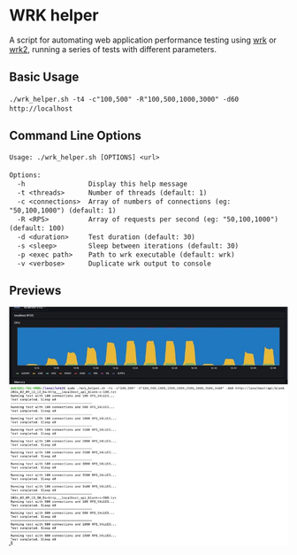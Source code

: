 # WRK helper
A script for automating web application performance testing using [wrk](https://github.com/wg/wrk) or [wrk2](https://github.com/giltene/wrk2), running a series of tests with different parameters.

## Basic Usage

`./wrk_helper.sh -t4 -c"100,500" -R"100,500,1000,3000" -d60 http://localhost`

## Command Line Options
```
Usage: ./wrk_helper.sh [OPTIONS] <url>

Options:
  -h                Display this help message
  -t <threads>      Number of threads (default: 1)
  -c <connections>  Array of numbers of connections (eg: "50,100,1000") (default: 1)
  -R <RPS>          Array of requests per second (eg: "50,100,1000") (default: 100)
  -d <duration>     Test duration (default: 30)
  -s <sleep>        Sleep between iterations (default: 30)
  -p <exec path>    Path to wrk executable (default: wrk)
  -v <verbose>      Duplicate wrk output to console
```

## Previews
![](previews/preview2.jpg)
![](previews/preview3.jpg)
